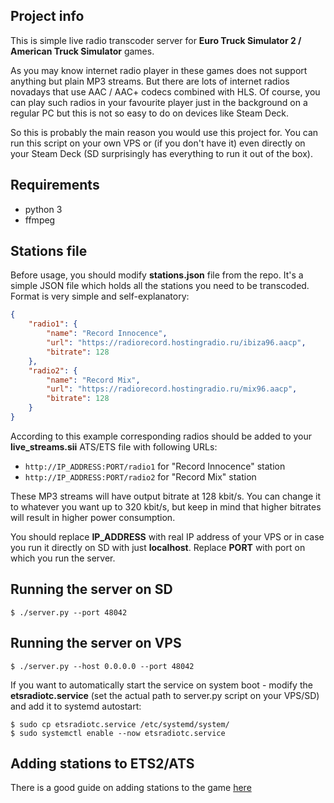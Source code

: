## Project info
This is simple live radio transcoder server for **Euro Truck Simulator 2 / American Truck Simulator** games.

As you may know internet radio player in these games does not support anything but plain MP3 streams.
But there are lots of internet radios novadays that use AAC / AAC+ codecs combined with HLS. Of course, you can play
such radios in your favourite player just in the background on a regular PC but this is not so easy to do on devices
like Steam Deck.

So this is probably the main reason you would use this project for.
You can run this script on your own VPS or (if you don't have it) even directly on your Steam Deck (SD surprisingly has 
everything to run it out of the box).

## Requirements
- python 3
- ffmpeg

## Stations file
Before usage, you should modify **stations.json** file from the repo. It's a simple JSON file which holds all the 
stations you need to be transcoded. Format is very simple and self-explanatory:

```json
{
	"radio1": {
		"name": "Record Innocence",
		"url": "https://radiorecord.hostingradio.ru/ibiza96.aacp",
		"bitrate": 128
	},
	"radio2": {
		"name": "Record Mix",
		"url": "https://radiorecord.hostingradio.ru/mix96.aacp",
		"bitrate": 128
	}
}
```

According to this example corresponding radios should be added to your **live_streams.sii** ATS/ETS file with following URLs:
- `http://IP_ADDRESS:PORT/radio1` for "Record Innocence" station 
- `http://IP_ADDRESS:PORT/radio2` for "Record Mix" station

These MP3 streams will have output bitrate at 128 kbit/s. You can change it to whatever you want up to 320 kbit/s, but 
keep in mind that higher bitrates will result in higher power consumption.

You should replace **IP_ADDRESS** with real IP address of your VPS or in case you run it directly on SD with just
**localhost**. Replace **PORT** with port on which you run the server.

## Running the server on SD
`$ ./server.py --port 48042`

## Running the server on VPS
`$ ./server.py --host 0.0.0.0 --port 48042`

If you want to automatically start the service on system boot - modify the **etsradiotc.service** (set the actual path to
server.py script on your VPS/SD) and add it to systemd autostart:

```
$ sudo cp etsradiotc.service /etc/systemd/system/
$ sudo systemctl enable --now etsradiotc.service
```

## Adding stations to ETS2/ATS
There is a good guide on adding stations to the game [here](https://steamcommunity.com/sharedfiles/filedetails/?id=1919303033) 